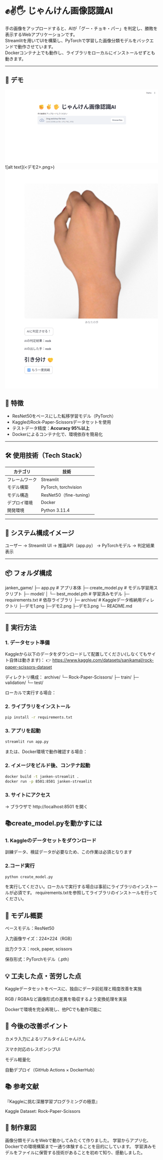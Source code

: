 # ✊✌️🖐️ じゃんけん画像認識AI

手の画像をアップロードすると、AIが「グー・チョキ・パー」を判定し、勝敗を表示するWebアプリケーションです。  
Streamlitを用いてUIを構築し、PyTorchで学習した画像分類モデルをバックエンドで動作させています。  
Dockerコンテナ上でも動作し、ライブラリをローカルにインストールせずとも動きます。

---

## 🚀 デモ
![alt text](<デモ1.png>)
![alt text](<デモ2>.png>)
![alt text](<デモ3.png>)


## 🧠 特徴
- ResNet50をベースにした転移学習モデル（PyTorch）
- KaggleのRock-Paper-Scissorsデータセットを使用
- テストデータ精度：**Accuracy 95%以上**
- Dockerによるコンテナ化で、環境依存を簡易化

---

## 🛠️ 使用技術（Tech Stack）

| カテゴリ | 技術 |
|-----------|------|
| フレームワーク | Streamlit |
| モデル構築 | PyTorch, torchvision |
| モデル構造 | ResNet50（fine-tuning） |
| デプロイ環境 | Docker |
| 開発環境 | Python 3.11.4 |

---

## 🧩 システム構成イメージ
ユーザー → Streamlit UI → 推論API（app.py） → PyTorchモデル → 判定結果表示

---

## 📦 フォルダ構成
janken_game/
├─ app.py # アプリ本体
├─ create_model.py # モデル学習用スクリプト
├─ model/
│ └─ best_model.pth # 学習済みモデル
├─ requirements.txt # 依存ライブラリ
├─ archive/ # Kaggleデータ格納用ディレクトリ
├─デモ1.png
├─デモ2.png
├─デモ3.png
└─ README.md

---

## 🧰 実行方法

### 1. データセット準備
Kaggleから以下のデータをダウンロードして配置してください(しなくてもサイト自体は動きます)：
👉 https://www.kaggle.com/datasets/sanikamal/rock-paper-scissors-dataset

ディレクトリ構成：
archive/
└─ Rock-Paper-Scissors/
├─ train/
├─ validation/
└─ test/

ローカルで実行する場合：
### 2. ライブラリをインストール
```bash
pip install -r requirements.txt
```
### 3. アプリを起動
```bash
streamlit run app.py
```
または、Docker環境で動作確認する場合：
### 2. イメージをビルド後、コンテナ起動
```bash
docker build -t janken-streamlit .
docker run -p 8501:8501 janken-streamlit
```

### 3. サイトにアクセス
→ ブラウザで http://localhost:8501 を開く

## 📚create_model.pyを動かすには
### 1. Kaggleのデータセットをダウンロード
訓練データ、検証データが必要なため、この作業は必須となります
### 2.コード実行
```bash
python create_model.py
```
を実行してください。ローカルで実行する場合は事前にライブラリのインストールが必須です。
requirements.txtを参照してライブラリのインストールを行ってください。

## 🧠 モデル概要
ベースモデル：ResNet50

入力画像サイズ：224×224（RGB）

出力クラス：rock, paper, scissors

保存形式：PyTorchモデル（.pth）

## 💡 工夫した点・苦労した点
Kaggleデータセットをベースに、独自にデータ前処理と精度改善を実施

RGB / RGBAなど画像形式の差異を吸収するよう変換処理を実装

Dockerで環境を完全再現し、他PCでも動作可能に

## 🚧 今後の改善ポイント
カメラ入力によるリアルタイムじゃんけん

スマホ対応のレスポンシブUI

モデル軽量化

自動デプロイ（GitHub Actions × DockerHub）

## 📚 参考文献
『Kaggleに挑む深層学習プログラミングの極意』

Kaggle Dataset: Rock-Paper-Scissors

## 👤 制作意図
画像分類モデルをWebで動かしてみたくて作りました。
学習からアプリ化、Dockerでの環境構築まで一通り体験することを目的にしています。
学習済みモデルをファイルに保管する技術があることを初めて知り、感動しました。
